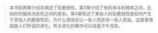 > 本书前两章介绍并阐述了反脆弱性。第3章介绍了有机体与机械体之间，比如你的猫和洗衣机之间的差别。第4章简述了某些人的反脆弱性是如何产生于其他人的脆弱性的，为什么错误会让一些人而非另一些人受益。这类事情就是人们所说的进化，有关进化的著作可以说是汗牛充栋。
